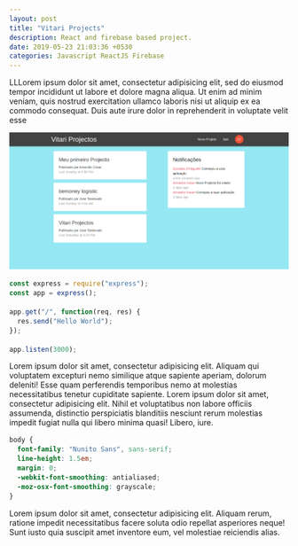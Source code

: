 ```yaml
---
layout: post
title: "Vitari Projects"
description: React and firebase based project.
date: 2019-05-23 21:03:36 +0530
categories: Javascript ReactJS Firebase
---
```


LLLorem ipsum dolor sit amet, consectetur adipisicing elit, sed do eiusmod tempor incididunt ut labore et dolore magna aliqua. Ut enim ad minim veniam, quis nostrud exercitation ullamco laboris nisi ut aliquip ex ea commodo consequat. Duis aute irure dolor in reprehenderit in voluptate velit esse

<img src="/assets/images/projects/vitari-projects.png" >

```javascript
const express = require("express");
const app = express();

app.get("/", function(req, res) {
  res.send("Hello World");
});

app.listen(3000);
```

Lorem ipsum dolor sit amet, consectetur adipisicing elit. Aliquam qui voluptatem excepturi nemo similique atque sapiente aperiam, dolorum deleniti! Esse quam perferendis temporibus nemo at molestias necessitatibus tenetur cupiditate sapiente. Lorem ipsum dolor sit amet, consectetur adipisicing elit. Nihil et voluptatibus non labore officiis assumenda, distinctio perspiciatis blanditiis nesciunt rerum molestias impedit fugiat nulla qui libero minima quasi! Libero, iure.

```scss
body {
  font-family: "Nunito Sans", sans-serif;
  line-height: 1.5em;
  margin: 0;
  -webkit-font-smoothing: antialiased;
  -moz-osx-font-smoothing: grayscale;
}
```

Lorem ipsum dolor sit amet, consectetur adipisicing elit. Aliquam rerum, ratione impedit necessitatibus facere soluta odio repellat asperiores neque! Sunt iusto quia suscipit amet inventore eum, vel molestiae reiciendis alias.
